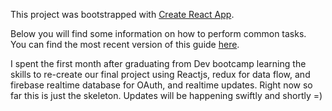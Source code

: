 This project was bootstrapped with [Create React App](https://github.com/facebookincubator/create-react-app).

Below you will find some information on how to perform common tasks.<br>
You can find the most recent version of this guide [here](https://github.com/facebookincubator/create-react-app/blob/master/packages/react-scripts/template/README.md).

I spent the first month after graduating from Dev bootcamp learning the skills to re-create our final project using Reactjs, redux for data flow, and firebase realtime database for OAuth, and realtime updates. Right now so far this is just the skeleton. Updates will be happening swiftly and shortly =)
